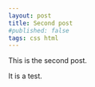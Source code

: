 ```yaml
---
layout: post
title: Second post
#published: false
tags: css html
---
```


This is the second post.

It is a test.